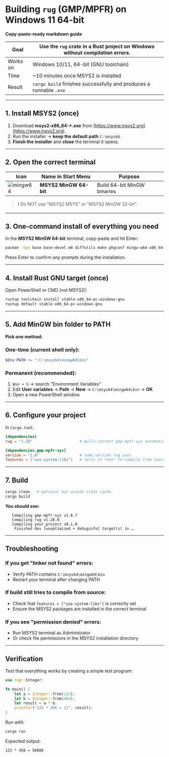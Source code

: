 # Building `rug` (GMP/MPFR) on Windows 11 64-bit

**Copy-paste-ready markdown guide**

| Goal | Use the `rug` crate in a Rust project on Windows without compilation errors. |
|------|------------------------------------------------------------------------------|
| Works on | Windows 10/11, 64-bit (GNU toolchain)                                       |
| Time | ~10 minutes once MSYS2 is installed                                         |
| Result | `cargo build` finishes successfully and produces a runnable `.exe`          |

---

## 1. Install MSYS2 (once)

1. Download **msys2-x86_64-*.exe** from [https://www.msys2.org](https://www.msys2.org).  
2. Run the installer → **keep the default path** `C:\msys64`.  
3. **Finish the installer** and **close** the terminal it opens.

---

## 2. Open the **correct** terminal

| Icon | Name in Start Menu | Purpose |
|------|--------------------|---------|
| ![mingw64](https://www.msys2.org/assets/images/mingw64.png) | **MSYS2 MinGW 64-bit** | Build 64-bit MinGW binaries |

> ❗ Do NOT use "MSYS2 MSYS" or "MSYS2 MinGW 32-bit".

---

## 3. One-command install of **everything** you need

In the **MSYS2 MinGW 64-bit** terminal, copy-paste and hit Enter:

```bash
pacman -Syu base base-devel m4 diffutils make pkgconf mingw-w64-x86_64-gcc mingw-w64-x86_64-toolchain mingw-w64-x86_64-gmp mingw-w64-x86_64-mpfr mingw-w64-x86_64-pkgconf
```

Press Enter to confirm any prompts during the installation.

---

## 4. Install Rust GNU target (once)

Open PowerShell or CMD (not MSYS2):

```powershell
rustup toolchain install stable-x86_64-pc-windows-gnu
rustup default stable-x86_64-pc-windows-gnu
```

---

## 5. Add MinGW bin folder to PATH

**Pick one method:**

### One-time (current shell only):
```powershell
$Env:PATH += ";C:\msys64\mingw64\bin"
```

### Permanent (recommended):
1. `Win + S` → search "Environment Variables"
2. Edit **User variables** → **Path** → **New** → `C:\msys64\mingw64\bin` → **OK**
3. Open a new PowerShell window.

---

## 6. Configure your project

In `Cargo.toml`:

```toml
[dependencies]
rug = "1.28"                     # pulls correct gmp-mpfr-sys automatically

[dependencies.gmp-mpfr-sys]
version = "1.6"                  # same version rug uses
features = ["use-system-libs"]   # tells it *not* to compile from source
```

---

## 7. Build

```powershell
cargo clean   # optional but avoids stale cache
cargo build
```

**You should see:**
```
   Compiling gmp-mpfr-sys v1.6.7
   Compiling rug v1.28.0
   Compiling your_project v0.1.0
    Finished dev [unoptimized + debuginfo] target(s) in …
```

---

## Troubleshooting

### If you get "linker not found" errors:
- Verify PATH contains `C:\msys64\mingw64\bin`
- Restart your terminal after changing PATH

### If build still tries to compile from source:
- Check that `features = ["use-system-libs"]` is correctly set
- Ensure the MSYS2 packages are installed in the correct terminal

### If you see "permission denied" errors:
- Run MSYS2 terminal as Administrator
- Or check file permissions in the MSYS2 installation directory

---

## Verification

Test that everything works by creating a simple test program:

```rust
use rug::Integer;

fn main() {
    let a = Integer::from(123);
    let b = Integer::from(456);
    let result = a * b;
    println!("123 * 456 = {}", result);
}
```

Run with:
```powershell
cargo run
```

Expected output:
```
123 * 456 = 56088
```
